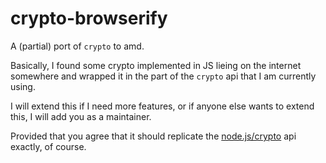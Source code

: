 # crypto-browserify

A (partial) port of `crypto` to amd.

Basically, I found some crypto implemented in JS lieing on the internet somewhere
and wrapped it in the part of the `crypto` api that I am currently using.


I will extend this if I need more features, or if anyone else wants to extend this,
I will add you as a maintainer.

Provided that you agree that it should replicate the [node.js/crypto](http://nodejs.org/api/crypto.html) api exactly, of course.

